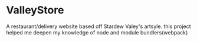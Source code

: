 # ValleyStore
A restaurant/delivery website based off Stardew Valey's artsyle. this project helped me deepen my knowledge of node and module bundlers(webpack)
